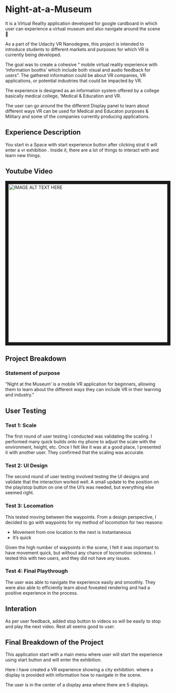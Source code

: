 # Night-at-a-Museum
It is a Virtual Reality application developed for google cardboard in which user can experience a virtual museum and also navigate around  the scene 🌃 

As a part of the Udacity VR Nanodegree, this project is intended to introduce students to different markets and purposes for which VR is currently being developed.

The goal was to create a cohesive “ mobile virtual reality experience with ‘information booths’ which include both visual and audio feedback for users”. The gathered information could be about VR companies, VR applications, or potential industries that could be impacted by VR.

The experience is designed as an information system offered by a college basically medical college, ‘Medical & Education and VR.

The user can go around the the different Display panel to learn about different ways VR can be used for Medical and Educaton purposes & Military and some of the companies currently producing applications.

## Experience Description
You start in a Space with start experience button after clicking strat it will enter a vr exhibition . Inside it, there are a lot of things to interact with and learn new things.

## Youtube Video
 <a href="http://www.youtube.com/watch?feature=player_embedded&v=Rqogoumnhbs
" target="_blank"><img src="http://img.youtube.com/vi/Rqogoumnhbs/0.jpg" 
alt="IMAGE ALT TEXT HERE" width="2400" height="500" border="10" /></a>

## Project Breakdown

### Statement of purpose

“Night at the Museum’ is a mobile VR application for beginners, allowing them to learn about the different ways they can include VR in their learning and industry.”

## User Testing

### Test 1: Scale

The first round of user testing I conducted was validating the scaling. I performed many quick builds onto my phone to adjust the scale with the environment, height, etc. Once I felt like it was at a good place, I presented it with another user. They confirmed that the scaling was accurate.

### Test 2: UI Design
The second round of user testing involved testing the UI designs and validate that the interaction worked well. A small update to the position on the play/stop button on one of the UI’s was needed, but everything else seemed right.

### Test 3: Locomation
This tested moving between the waypoints. From a design perspective, I decided to go with waypoints for my method of locomotion for two reasons:

- Movement from one location to the next is instantaneous
- It’s quick

Given the high number of waypoints in the scene, I felt it was important to have movement quick, but without any chance of locomotion sickness. I tested this with two users, and they did not have any issues.

### Test 4: Final Playthrough

The user was able to navigate the experience easily and smoothly. They were also able to efficiently learn about foveated rendering and had a positive experience in the process.

## Interation

As per user feedback, added stop button to videos so will be easily to stop and play the next video. Rest all seems good to user.

## Final Breakdown of the Project

This application start with a main menu where user will start the experience using start button and will enter the exhibition.

Here i have created a VR experience showing a city exhibition. where a display is provided with information how to navigate in the scene.

The user is in the center of a display area where there are 5 displays.

